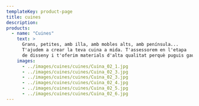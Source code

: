 ```yaml
---
templateKey: product-page
title: cuines
description:
products:
  - name: "Cuines"
    text: >
      Grans, petites, amb illa, amb mobles alts, amb península...
      T'ajudem a crear la teva cuina a mida. T'assessorem en l'etapa
      de disseny i t'oferim materials d'alta qualitat perquè puguis gaudir de la cuina dels teus somnis.
    images:
      - ../images/cuines/cuines/Cuina_02_1.jpg
      - ../images/cuines/cuines/Cuina_02_3.jpg
      - ../images/cuines/cuines/Cuina_02_3.jpg
      - ../images/cuines/cuines/Cuina_02_4.jpg
      - ../images/cuines/cuines/Cuina_02_5.jpg
      - ../images/cuines/cuines/Cuina_02_6.jpg
---
```

